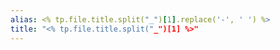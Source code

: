 ```yaml
---
alias: <% tp.file.title.split("_")[1].replace('-', ' ') %>
title: "<% tp.file.title.split("_")[1] %>"
---
```

